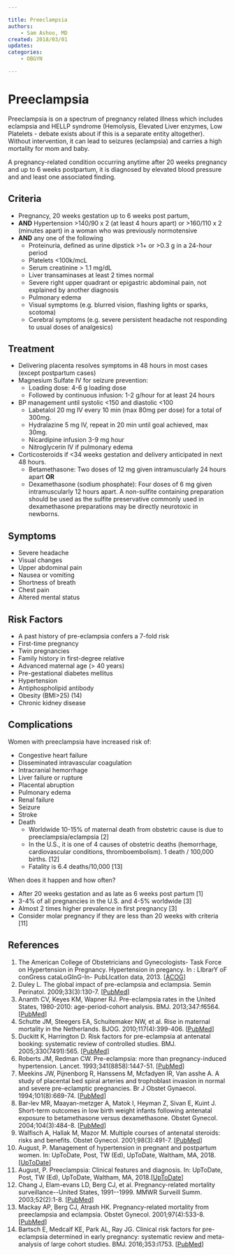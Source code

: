 ```yaml
---

title: Preeclampsia
authors:
    - Sam Ashoo, MD
created: 2018/03/01
updates:
categories:
    - OBGYN

---
```


# Preeclampsia

Preeclampsia is on a spectrum of pregnancy related illness which includes eclampsia and HELLP syndrome (Hemolysis, Elevated Liver enzymes, Low Platelets - debate exists about if this is a separate entity altogether). Without intervention, it can lead to seizures (eclampsia) and carries a high mortality for mom and baby. 

A pregnancy-related condition occurring anytime after 20 weeks pregnancy and up to 6 weeks postpartum, it is diagnosed by elevated blood pressure and and least one associated finding.

## Criteria

- Pregnancy, 20 weeks gestation up to 6 weeks post partum, 
- **AND** Hypertension >140/90 x 2 (at least 4 hours apart) or >160/110 x 2 (minutes apart) in a woman who was previously normotensive
- **AND** any one of the following
  - Proteinuria, defined as urine dipstick >1+ or >0.3 g in a 24-hour period
  - Platelets <100k/mcL
  - Serum creatinine > 1.1 mg/dL
  - Liver transaminases at least 2 times normal
  - Severe right upper quadrant or epigastric abdominal pain, not explained by another diagnosis
  - Pulmonary edema
  - Visual symptoms (e.g. blurred vision, flashing lights or sparks, scotoma)
  - Cerebral symptoms (e.g. severe persistent headache not responding to usual doses of analgesics)

## Treatment

- Delivering placenta resolves symptoms in 48 hours in most cases (except postpartum cases)
- <span class="drug">Magnesium Sulfate</span> IV for seizure prevention:
  - Loading dose: 4-6 g loading dose
  - Followed by continuous infusion: 1-2 g/hour for at least 24 hours
- BP management until systolic <150 and diastolic <100
  - <span class="drug">Labetalol</span> 20 mg IV every 10 min (max 80mg per dose) for a total of 300mg.
  - <span class="drug">Hydralazine</span> 5 mg IV, repeat in 20 min until goal achieved, max 30mg. 
  - <span class="drug">Nicardipine</span> infusion 3-9 mg hour
  - <span class="drug">Nitroglycerin</span> IV if pulmonary edema
- Corticosteroids if <34 weeks gestation and delivery anticipated in next 48 hours.
  - <span class="drug">Betamethasone</span>: Two doses of 12 mg given intramuscularly 24 hours apart **OR**
  - <span class="drug">Dexamethasone</span> (sodium phosphate): Four doses of 6 mg given intramuscularly 12 hours apart. A non-sulfite containing preparation should be used as the sulfite preservative commonly used in dexamethasone preparations may be directly neurotoxic in newborns.

## Symptoms

- Severe headache
- Visual changes
- Upper abdominal pain
- Nausea or vomiting
- Shortness of breath
- Chest pain
- Altered mental status

## Risk Factors

- A past history of pre-eclampsia confers a 7-fold risk
- First-time pregnancy
- Twin pregnancies
- Family history in first-degree relative
- Advanced maternal age (> 40 years)
- Pre-gestational diabetes mellitus
- Hypertension
- Antiphospholipid antibody
- Obesity (BMI>25) (14)
- Chronic kidney disease

## Complications

Women with preeclampsia have increased risk of:

- Congestive heart failure
- Disseminated intravascular coagulation
- Intracranial hemorrhage 
- Liver failure or rupture
- Placental abruption
- Pulmonary edema
- Renal failure
- Seizure
- Stroke
- Death
  - Worldwide 10-15% of maternal death from obstetric cause is due to preeclampsia/eclampsia [2]
  - In the U.S., it is one of 4 causes of obstetric deaths (hemorrhage, cardiovascular conditions, thromboembolism). 1 death / 100,000 births.  [12]
  - Fatality is 6.4 deaths/10,000 [13]

When does it happen and how often?

- After 20 weeks gestation and as late as 6 weeks post partum [1]
- 3-4% of all pregnancies in the U.S. and 4-5% worldwide [3]
- Almost 2 times higher prevalence in first pregnancy [3]
- Consider molar pregnancy if they are less than 20 weeks with criteria [11]

## References

1. The American College of Obstetricians and Gynecologists- Task Force on Hypertension in Pregnancy. Hypertension in pregancy. In : LIbrarY oF conGress cataLoGInG-In- PubLIcatIon data, 2013. [[ACOG](https://www.acog.org/~/media/Task%20Force%20and%20Work%20Group%20Reports/public/HypertensioninPregnancy.pdf)]
2. Duley L. The global impact of pre-eclampsia and eclampsia. Semin Perinatol. 2009;33(3):130-7.  [[PubMed](https://www.ncbi.nlm.nih.gov/pubmed?term=19464502)]
3. Ananth CV, Keyes KM, Wapner RJ. Pre-eclampsia rates in the United States, 1980-2010: age-period-cohort analysis. BMJ. 2013;347:f6564.  [[PubMed](https://www.ncbi.nlm.nih.gov/pubmed?term=24201165)]
4. Schutte JM, Steegers EA, Schuitemaker NW, et al. Rise in maternal mortality in the Netherlands. BJOG. 2010;117(4):399-406.  [[PubMed](https://www.ncbi.nlm.nih.gov/pubmed?term=19943828)]
5. Duckitt K, Harrington D. Risk factors for pre-eclampsia at antenatal booking: systematic review of controlled studies. BMJ. 2005;330(7491):565.  [[PubMed](https://www.ncbi.nlm.nih.gov/pubmed?term=15743856)]
6. Roberts JM, Redman CW. Pre-eclampsia: more than pregnancy-induced hypertension. Lancet. 1993;341(8858):1447-51.  [[PubMed](https://www.ncbi.nlm.nih.gov/pubmed?term=8099148)]
7. Meekins JW, Pijnenborg R, Hanssens M, Mcfadyen IR, Van asshe A. A study of placental bed spiral arteries and trophoblast invasion in normal and severe pre-eclamptic pregnancies. Br J Obstet Gynaecol. 1994;101(8):669-74.  [[PubMed](https://www.ncbi.nlm.nih.gov/pubmed?term=7947500)]
8. Bar-lev MR, Maayan-metzger A, Matok I, Heyman Z, Sivan E, Kuint J. Short-term outcomes in low birth weight infants following antenatal exposure to betamethasone versus dexamethasone. Obstet Gynecol. 2004;104(3):484-8. [[PubMed](https://www.ncbi.nlm.nih.gov/pubmed?term=15339757)]
9. Walfisch A, Hallak M, Mazor M. Multiple courses of antenatal steroids: risks and benefits. Obstet Gynecol. 2001;98(3):491-7. [[PubMed](https://www.ncbi.nlm.nih.gov/pubmed?term=11530136)]
10. August, P. Management of hypertension in pregnant and postpartum women. In: UpToDate, Post, TW (Ed), UpToDate, Waltham, MA, 2018.[[UpToDate](  https://www.uptodate.com/contents/management-of-hypertension-in-pregnant-and-postpartum-women?search=preeclampsia%20treatment&source=search_result&selectedTitle=2~150&usage_type=default&display_rank=2)]
11. August, P. Preeclampsia: Clinical features and diagnosis. In: UpToDate, Post, TW (Ed), UpToDate, Waltham, MA, 2018.[[UpToDate](https://www.uptodate.com/contents/preeclampsia-clinical-features-and-diagnosis?search=preeclampsia&source=search_result&selectedTitle=1~150&usage_type=default&display_rank=1)]
12. Chang J, Elam-evans LD, Berg CJ, et al. Pregnancy-related mortality surveillance--United States, 1991--1999. MMWR Surveill Summ. 2003;52(2):1-8.  [[PubMed](https://www.ncbi.nlm.nih.gov/pubmed?term=12825542)]
13. Mackay AP, Berg CJ, Atrash HK. Pregnancy-related mortality from preeclampsia and eclampsia. Obstet Gynecol. 2001;97(4):533-8. [[PubMed](https://www.ncbi.nlm.nih.gov/pubmed?term=11275024)]
14. Bartsch E, Medcalf KE, Park AL, Ray JG. Clinical risk factors for pre-eclampsia determined in early pregnancy: systematic review and meta-analysis of large cohort studies. BMJ. 2016;353:i1753. [[PubMed](https://www.ncbi.nlm.nih.gov/pubmed?term=27094586)]
